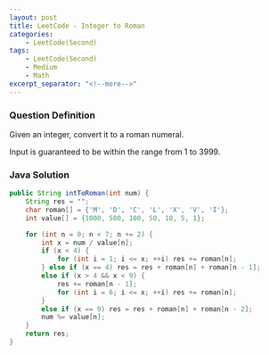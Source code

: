 ```yaml
---
layout: post
title: LeetCode - Integer to Roman
categories:
    - LeetCode(Second)
tags:
    - LeetCode(Second)
    - Medium
    - Math
excerpt_separator: "<!--more-->"
---
```


### Question Definition
Given an integer, convert it to a roman numeral.
<!--more-->

Input is guaranteed to be within the range from 1 to 3999.
### Java Solution
```java
public String intToRoman(int num) {
    String res = "";
    char roman[] = {'M', 'D', 'C', 'L', 'X', 'V', 'I'};
    int value[] = {1000, 500, 100, 50, 10, 5, 1};

    for (int n = 0; n < 7; n += 2) {
        int x = num / value[n];
        if (x < 4) {
            for (int i = 1; i <= x; ++i) res += roman[n];
        } else if (x == 4) res = res + roman[n] + roman[n - 1];
        else if (x > 4 && x < 9) {
            res += roman[n - 1];
            for (int i = 6; i <= x; ++i) res += roman[n];
        }
        else if (x == 9) res = res + roman[n] + roman[n - 2];
        num %= value[n];
    }
    return res;
}
```